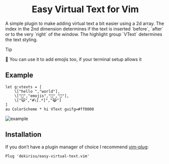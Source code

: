 <h1 style="text-align:center">Easy Virtual Text for Vim</h1>
A simple plugin to make adding virtual text a bit easier using a 2d array. The index in the 2nd dimension determines if the text is inserted `before`, `after` or to the very `right` of the window. The highlight group `VText` determines the text styling.

> [!TIP]
> 🦆 You can use it to add emojis too, if your terminal setup allows it

## Example
```viml
let g:vtexts = [
    \["hello ","world"],
    \["🐳","emojis","🐪","🦀"],
    \["🙀","#\[.*]","😹"]
]
au ColorScheme * hi VText guifg=#ff0000
```
![example](https://github.com/user-attachments/assets/05a4ce5a-781d-478c-918a-53e31d070296)

## Installation

If you don’t have a plugin manager of choice I recommend [vim-plug](https://github.com/junegunn/vim-plug):

```viml
Plug 'dekirisu/easy-virtual-text.vim'
```
